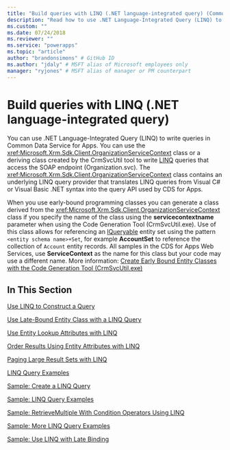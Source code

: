 ```yaml
---
title: "Build queries with LINQ (.NET language-integrated query) (Common Data Service for Apps) | Microsoft Docs" # Intent and product brand in a unique string of 43-59 chars including spaces
description: "Read how to use .NET Language-Integrated Query (LINQ) to write queries in Common Data Service for Apps" # 115-145 characters including spaces. This abstract displays in the search result.
ms.custom: ""
ms.date: 07/24/2018
ms.reviewer: ""
ms.service: "powerapps"
ms.topic: "article"
author: "brandonsimons" # GitHub ID
ms.author: "jdaly" # MSFT alias of Microsoft employees only
manager: "ryjones" # MSFT alias of manager or PM counterpart
---
```

# Build queries with LINQ (.NET language-integrated query)

You can use .NET Language-Integrated Query (LINQ) to write queries in Common Data Service for Apps. You can use the <xref:Microsoft.Xrm.Sdk.Client.OrganizationServiceContext> class or a deriving class created by the CrmSvcUtil tool to write [LINQ](https://msdn.microsoft.com/library/bb397897.aspx) queries that access the SOAP endpoint (Organization.svc). The <xref:Microsoft.Xrm.Sdk.Client.OrganizationServiceContext> class contains an underlying LINQ query provider that translates LINQ queries from Visual C# or Visual Basic .NET syntax into the query API used by CDS for Apps.  
  
 When you use early-bound programming classes you can generate a class derived from the <xref:Microsoft.Xrm.Sdk.Client.OrganizationServiceContext> class if you specify the name of the class using the **servicecontextname** parameter when using the Code Generation Tool (CrmSvcUtil.exe). Use of this class allows for referencing an [IQueryable](https://msdn.microsoft.com/library/system.linq.iqueryable.aspx) entity set using the pattern `<entity schema name>+Set`, for example **AccountSet** to reference the collection of `Account` entity records. All samples in the CDS for Apps Web Services, use **ServiceContext** as the name for this class but your code may use a different name. More information: [Create Early Bound Entity Classes with the Code Generation Tool (CrmSvcUtil.exe)](create-early-bound-entity-classes-code-generation-tool.md) 
  
## In This Section  
 [Use LINQ to Construct a Query](use-linq-construct-query.md)  
  
 [Use Late-Bound Entity Class with a LINQ Query](use-late-bound-entity-class-linq-query.md)  
  
 [Use Entity Lookup Attributes with LINQ](order-results-entity-attributes-linq.md)  
  
 [Order Results Using Entity Attributes with LINQ](order-results-entity-attributes-linq.md)  
  
 [Paging Large Result Sets with LINQ](page-large-result-sets-linq.md)  
  
 [LINQ Query Examples](linq-query-examples.md)  
  
 [Sample: Create a LINQ Query](sample-create-linq-query.md)  
  
 [Sample: LINQ Query Examples](sample-complex-linq-queries.md)  
  
 [Sample: RetrieveMultiple With Condition Operators Using LINQ](sample-retrieve-multiple-with-condition-operators-using-linq.md)  
  
 [Sample: More LINQ Query Examples](/dynamics365/customer-engagement/developer/sample-more-linq-query-examples.md)  
  
 [Sample: Use LINQ with Late Binding](sample-create-linq-query-late-binding.md)